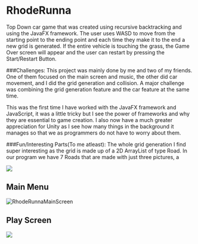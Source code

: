 # RhodeRunna
Top Down car game that was created using recursive backtracking and using the JavaFX framework. The user uses WASD to move from the starting point to the ending point and each time they make it to the end a new grid is generated. If the entire vehicle is touching the grass, the Game Over screen will appear and the user can restart by pressing the Start/Restart Button.

###Challenges:
This project was mainly done by me and two of my friends. One of them focused on the main screen and music, the other did car movement, and I did the grid generation and collision. A major challenge was combining the grid generation feature and the car feature at the same time. 

This was the first time I have worked with the JavaFX framework and JavaScript, it was a little tricky but I see the power of frameworks and why they are essential to game creation. I also now have a much greater appreciation for Unity as I see how many things in the background it manages so that we as programmers do not have to worry about them. 

###Fun/Interesting Parts(To me atleast):
The whole grid generation I find super interesting as the grid is made up of a 2D ArrayList of type Road. In our program we have 7 Roads that are made with just three pictures, a 

![](https://cdn.discordapp.com/attachments/768196064276119582/1106239551170691113/image.png)

## Main Menu
![RhodeRunnaMainScreen](https://github.com/cyrcaleb/RhodeRunna/assets/90429575/c8c66acb-2c7c-4fa4-8aff-3c53cca1d355)


## Play Screen
![](https://cdn.discordapp.com/attachments/768196064276119582/1106235333395361933/image.png)
